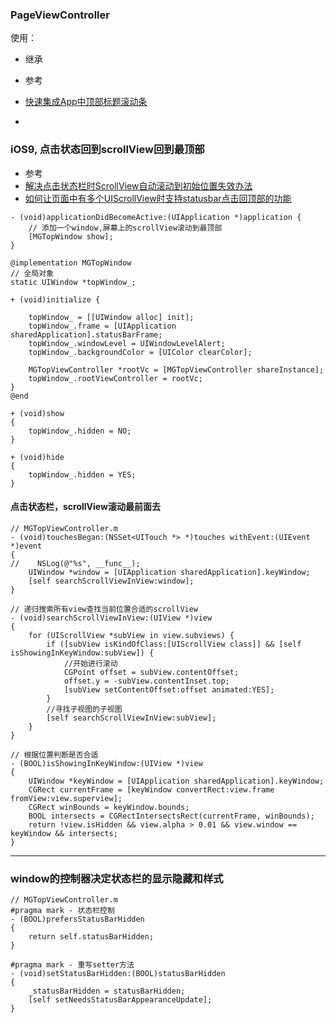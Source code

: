 ### PageViewController
使用：
- 继承


- 参考
 - [快速集成App中顶部标题滚动条](http://www.jianshu.com/p/b45655e23a42)
 - []()



### iOS9, 点击状态回到scrollView回到最顶部
- 参考
 - [解决点击状态栏时ScrollView自动滚动到初始位置失效办法](http://www.jianshu.com/p/836cdd481982)
 - [如何让页面中有多个UIScrollView时支持statusbar点击回顶部的功能](http://www.jianshu.com/p/3a75770cffb2)


```objc
- (void)applicationDidBecomeActive:(UIApplication *)application {
    // 添加一个window,屏幕上的scrollView滚动到最顶部
    [MGTopWindow show];
}
```

```objc
@implementation MGTopWindow
// 全局对象
static UIWindow *topWindow_;

+ (void)initialize {

    topWindow_ = [[UIWindow alloc] init];
    topWindow_.frame = [UIApplication sharedApplication].statusBarFrame;
    topWindow_.windowLevel = UIWindowLevelAlert;
    topWindow_.backgroundColor = [UIColor clearColor];

    MGTopViewController *rootVc = [MGTopViewController shareInstance];
    topWindow_.rootViewController = rootVc;
}
@end

+ (void)show
{
    topWindow_.hidden = NO;
}

+ (void)hide
{
    topWindow_.hidden = YES;
}

```

#### 点击状态栏，scrollView滚动最前面去
```objc
// MGTopViewController.m
- (void)touchesBegan:(NSSet<UITouch *> *)touches withEvent:(UIEvent *)event
{
//    NSLog(@"%s", __func__);
    UIWindow *window = [UIApplication sharedApplication].keyWindow;
    [self searchScrollViewInView:window];
}

// 递归搜索所有view查找当前位置合适的scrollView
- (void)searchScrollViewInView:(UIView *)view
{
    for (UIScrollView *subView in view.subviews) {
        if ([subView isKindOfClass:[UIScrollView class]] && [self isShowingInKeyWindow:subView]) {
            //开始进行滚动
            CGPoint offset = subView.contentOffset;
            offset.y = -subView.contentInset.top;
            [subView setContentOffset:offset animated:YES];
        }
        //寻找子视图的子视图
        [self searchScrollViewInView:subView];
    }
}

// 根据位置判断是否合适
- (BOOL)isShowingInKeyWindow:(UIView *)view
{
    UIWindow *keyWindow = [UIApplication sharedApplication].keyWindow;
    CGRect currentFrame = [keyWindow convertRect:view.frame fromView:view.superview];
    CGRect winBounds = keyWindow.bounds;
    BOOL intersects = CGRectIntersectsRect(currentFrame, winBounds);
    return !view.isHidden && view.alpha > 0.01 && view.window == keyWindow && intersects;
}
```
---
### window的控制器决定状态栏的显示隐藏和样式
```objc
// MGTopViewController.m
#pragma mark - 状态栏控制
- (BOOL)prefersStatusBarHidden
{
    return self.statusBarHidden;
}

#pragma mark - 重写setter方法
- (void)setStatusBarHidden:(BOOL)statusBarHidden
{
    _statusBarHidden = statusBarHidden;
    [self setNeedsStatusBarAppearanceUpdate];
}

```
